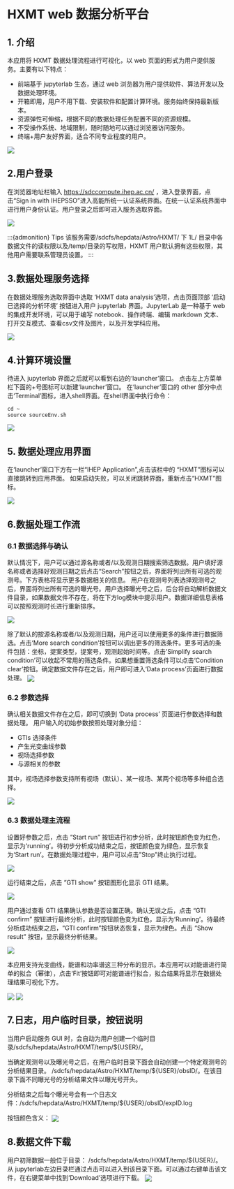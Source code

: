 # HXMT web 数据分析平台

## 1. 介绍

本应用将 HXMT 数据处理流程进行可视化，以 web 页面的形式为用户提供服务。主要有以下特点：
- 前端基于 jupyterlab 生态，通过 web 浏览器为用户提供软件、算法开发以及数据处理环境。
- 开箱即用，用户不用下载、安装软件和配置计算环境。服务始终保持最新版本。
- 资源弹性可伸缩，根据不同的数据处理任务配置不同的资源规模。
- 不受操作系统、地域限制，随时随地可以通过浏览器访问服务。
- 终端+用户友好界面，适合不同专业程度的用户。

<img src="../images/astronomy/workflow.png" align=center />


## 2.用户登录

在浏览器地址栏输入 https://sdccompute.ihep.ac.cn/ ，进入登录界面，点击“Sign in with IHEPSSO”进入高能所统一认证系统界面。在统一认证系统界面中进行用户身份认证。用户登录之后即可进入服务选取界面。

<img src="../images/astronomy/login.png" align=center />

:::{admonition} Tips
该服务需要/sdcfs/hepdata/Astro/HXMT/ 下 1L/ 目录中各数据文件的读权限以及/temp/目录的写权限，HXMT 用户默认拥有这些权限，其他用户需要联系管理员设置。
:::

## 3.数据处理服务选择
在数据处理服务选取界面中选取 ‘HXMT data analysis’选项，点击页面顶部 ‘启动已选择的分析环境’ 按钮进入用户 jupyterlab 界面。JupyterLab 是一种基于 web 的集成开发环境，可以用于编写 notebook、操作终端、编辑 markdown 文本、打开交互模式、查看csv文件及图片，以及开发学科应用。

<img src="../images/astronomy/serviceselection.png" align=center />

## 4.计算环境设置

待进入 jupyterlab 界面之后就可以看到右边的‘launcher’窗口。
点击左上方菜单栏下面的+号图标可以新建‘launcher’窗口。
在‘launcher’窗口的 other 部分中点击‘Terminal’图标，进入shell界面。在shell界面中执行命令：
```shell
cd ~
source sourceEnv.sh
```

<img src="../images/astronomy/envset.png" align=center />

## 5. 数据处理应用界面
在‘launcher’窗口下方有一栏“IHEP Application”,点击该栏中的 “HXMT”图标可以直接跳转到应用界面。
如果启动失败，可以关闭跳转界面，重新点击“HXMT”图标。

<img src="../images/astronomy/enterUI.png" align=center />

## 6.数据处理工作流

### 6.1 数据选择与确认

默认情况下，用户可以通过源名称或者/以及观测日期搜索筛选数据。用户填好源名称或者选择好观测日期之后点击“Search”按钮之后，界面将列出所有可选的观测号。下方表格将显示更多数据相关的信息。
用户在观测号列表选择观测号之后，界面将列出所有可选的曝光号。用户选择曝光号之后，后台将自动解析数据文件目录，如果数据文件不存在，将在下方log模块中提示用户。数据详细信息表格可以按照观测时长进行重新排序。

<img src="../images/astronomy/dataselect1.png" align=center />

除了默认的按源名称或者/以及观测日期，用户还可以使用更多的条件进行数据筛选。点击‘More search condition’按钮可以调出更多的筛选条件。更多可选的条件包括：坐标，提案类型，提案号，观测起始时间等。点击’Simplify search condition’可以收起不常用的筛选条件。如果想重置筛选条件可以点击‘Condition clear’按钮。确定数据文件存在之后，用户即可进入‘Data process’页面进行数据处理。
<img src="../images/astronomy/dataselect2.png" align=center />


### 6.2 参数选择

确认相关数据文件存在之后，即可切换到 ‘Data process’ 页面进行参数选择和数据处理。
用户输入的初始参数按照处理对象分组：
- GTIs 选择条件
- 产生光变曲线参数
- 视场选择参数
- 与源相关的参数

其中，视场选择参数支持所有视场（默认）、某一视场、某两个视场等多种组合选择。

<img src="../images/astronomy/parameterset.png" align=center />

### 6.3 数据处理主流程
设置好参数之后，点击 “Start run” 按钮进行初步分析，此时按钮颜色变为红色，显示为‘running’。待初步分析成功结束之后，按钮颜色变为绿色，显示恢复为‘Start run’。在数据处理过程中，用户可以点击”Stop”终止执行过程。

<img src="../images/astronomy/mainprocess.png" align=center />

运行结束之后，点击 ”GTI show” 按钮图形化显示 GTI 结果。

<img src="../images/astronomy/gtishow.png" align=center />

用户通过查看 GTI 结果确认参数是否设置正确。确认无误之后，点击 “GTI confirm” 按钮进行最终分析，此时按钮颜色变为红色，显示为‘Running’。待最终分析成功结束之后，“GTI confirm”按钮状态恢复，显示为绿色。点击 “Show result” 按钮，显示最终分析结果。

<img src="../images/astronomy/gticomfirm.png" align=center />

本应用支持光变曲线，能谱和功率谱这三种分布的显示。本应用可以对能谱进行简单的拟合（幂律），点击‘Fit’按钮即可对能谱进行拟合，拟合结果将显示在数据处理结果可视化下方。

<img src="../images/astronomy/showresult.png" align=center />

<img src="../images/astronomy/fitresult.png" align=center />


## 7.日志，用户临时目录，按钮说明
当用户启动服务 GUI 时，会自动为用户创建一个临时目录/sdcfs/hepdata/Astro/HXMT/temp/${USER}/。

当确定观测号以及曝光号之后，在用户临时目录下面会自动创建一个特定观测号的分析结果目录。 /sdcfs/hepdata/Astro/HXMT/temp/${USER}/obsID/。在该目录下面不同曝光号的分析结果文件以曝光号开头。

分析结束之后每个曝光号会有一个日志文件：/sdcfs/hepdata/Astro/HXMT/temp/${USER}/obsID/expID.log

按钮颜色含义：
<img src="../images/astronomy/button.png" align=center />

## 8.数据文件下载

用户初筛数据一般位于目录： /sdcfs/hepdata/Astro/HXMT/temp/${USER}/。从 jupyterlab左边目录栏通过点击可以进入到该目录下面。可以通过右键单击该文件，在右键菜单中找到‘Download’选项进行下载。
<img src="../images/astronomy/downloadData.png" align=center />


